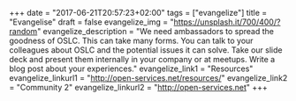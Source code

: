 +++
date = "2017-06-21T20:57:23+02:00"
tags = ["evangelize"]
title = "Evangelise"
draft = false
evangelize_img = "https://unsplash.it/700/400/?random"
evangelize_description = "We need ambassadors to spread the goodness of OSLC. This can take many forms. You can talk to your colleagues about OSLC and the potential issues it can solve. Take our slide deck and present them internally in your company or at meetups. Write a blog post about your experiences."
evangelize_link1 = "Resources"
evangelize_linkurl1 = "http://open-services.net/resources/"
evangelize_link2 = "Community 2"
evangelize_linkurl2 = "http://open-services.net"
+++
